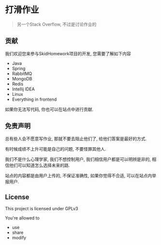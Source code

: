 # 打滑作业

> 另一个Stack Overflow, 不过是讨论作业的

## 贡献

我们欢迎您来参与SkidHomework项目的开发, 您需要了解如下内容

- Java
- Spring
- RabbitMQ
- MongoDB
- Redis
- Intellij IDEA
- Linux
- Everything in frontend

如果你无法写代码, 你也可以在站点中进行贡献.

## 免责声明

总有些人会不愿意写作业, 那就不要去阻止他们了, 给他们答案是最好的方式.

有时候成绩不上升可能是自己的问题, 不要怪罪其他人.

我们不是什么心理学家, 我们不想控制用户, 我们相信用户都是可以明辨是非的, 相信他们可以知道怎么选择未来的路.

站点的内容都是由用户上传的, 不保证准确性, 如果你觉得不合适, 可以在站点内举报用户.

## License

This project is licensed under GPLv3

You're allowed to

- use
- share
- modify